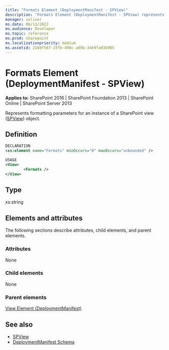 ```yaml
---
title: "Formats Element (DeploymentManifest - SPView)"
description: "Formats Element (DeploymentManifest - SPView) represents formatting parameters for an instance of a SharePoint view (SPView) object."
manager: soliver
ms.date: 06/13/2022
ms.audience: Developer
ms.topic: reference
ms.prod: sharepoint
ms.localizationpriority: medium
ms.assetid: 2168f567-15fb-498c-ad9b-34e9fa03b985
---
```


# Formats Element (DeploymentManifest - SPView)

**Applies to:** SharePoint 2016 | SharePoint Foundation 2013 | SharePoint Online | SharePoint Server 2013 
  
Represents formatting parameters for an instance of a SharePoint view ([SPView](https://msdn.microsoft.com/library/Microsoft.SharePoint.SPView.aspx)) object. 

## Definition

```XML
DECLARATION
<xs:element name="Formats" minOccurs="0" maxOccurs="unbounded" />

USAGE
<View>
        <Formats />
</View>

```

## Type

xs:string
  
## Elements and attributes

The following sections describe attributes, child elements, and parent elements.

### Attributes

None
   
### Child elements

None
   
### Parent elements

[View Element (DeploymentManifest)](view-element-deploymentmanifest.md)
   
## See also

- [SPView](https://msdn.microsoft.com/library/Microsoft.SharePoint.SPView.aspx)
- [DeploymentManifest Schema](deploymentmanifest-schema.md)


